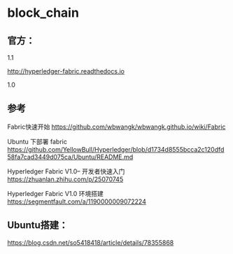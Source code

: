 # block_chain

##  官方：
1.1

http://hyperledger-fabric.readthedocs.io     
   
1.0   


## 参考
Fabric快速开始
https://github.com/wbwangk/wbwangk.github.io/wiki/Fabric


Ubuntu 下部署 fabric
https://github.com/YellowBull/Hyperledger/blob/d1734d8555bcca2c120dfd58fa7cad3449d075ca/Ubuntu/README.md


Hyperledger Fabric V1.0– 开发者快速入门
https://zhuanlan.zhihu.com/p/25070745


Hyperledger Fabric V1.0 环境搭建
https://segmentfault.com/a/1190000009072224




## Ubuntu搭建：

https://blog.csdn.net/so5418418/article/details/78355868  
